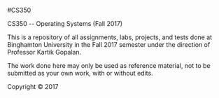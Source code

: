 #CS350

CS350 -- Operating Systems (Fall 2017)

This is a repository of all assignments, labs, projects, and tests done at Binghamton University in the Fall 2017 semester under the direction of Professor Kartik Gopalan.

The work done here may only be used as reference material, not to be submitted as your own work, with or without edits.

Copyright © 2017
